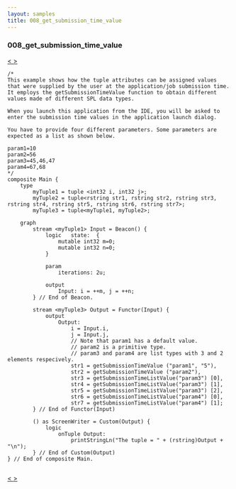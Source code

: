 ```yaml
---
layout: samples
title: 008_get_submission_time_value
---
```


### 008_get_submission_time_value

<div class="sampleNav"><a class="button" href="/sx43/samples/spl-for-beginner/007_split_at_work_sample_split_at_work_spl/"> < </a><a class="button" href="/sx43/samples/spl-for-beginner/009_custom_operator_using_get_submission_time_value_Main_spl/"> > </a>
</div>

~~~~~~
/*
This example shows how the tuple attributes can be assigned values
that were supplied by the user at the application/job submission time.
It employs the getSubmissionTimeValue function to obtain different
values made of different SPL data types. 

When you launch this application from the IDE, you will be asked to
enter the submission time values in the application launch dialog.

You have to provide four different parameters. Some parameters are
expected as a list as shown below.

param1=10
param2=56
param3=45,46,47
param4=67,68
*/
composite Main {
	type 
		myTuple1 = tuple <int32 i, int32 j>; 
		myTuple2 = tuple<rstring str1, rstring str2, rstring str3, rstring str4, rstring str5, rstring str6, rstring str7>;
		myTuple3 = tuple<myTuple1, myTuple2>;
	
	graph
		stream <myTuple1> Input = Beacon() {							
			logic	state:	{
				mutable int32 m=0; 
				mutable int32 n=0;
			}
			
			param 
				iterations:	2u;			
			
			output 
				Input: i = ++m, j = ++n;
		} // End of Beacon.

		stream <myTuple3> Output = Functor(Input) {
			output 
				Output:
					i = Input.i, 
					j = Input.j,
					// Note that param1 has a default value.
					// param2 is a primitive type.
					// param3 and param4 are list types with 3 and 2 elements respecively.
					str1 = getSubmissionTimeValue ("param1", "5"),
					str2 = getSubmissionTimeValue ("param2"),
					str3 = getSubmissionTimeListValue("param3") [0],
					str4 = getSubmissionTimeListValue("param3") [1],
					str5 = getSubmissionTimeListValue("param3") [2],
					str6 = getSubmissionTimeListValue("param4") [0],
					str7 = getSubmissionTimeListValue("param4") [1];				
		} // End of Functor(Input)
		
		() as ScreenWriter = Custom(Output) {
			logic 
				onTuple Output: 
					printStringLn("The tuple = " + (rstring)Output + "\n");
		} // End of Custom(Output)
} // End of composite Main.


~~~~~~

<div class="sampleNav"><a class="button" href="/sx43/samples/spl-for-beginner/007_split_at_work_sample_split_at_work_spl/"> < </a><a class="button" href="/sx43/samples/spl-for-beginner/009_custom_operator_using_get_submission_time_value_Main_spl/"> > </a>
</div>

